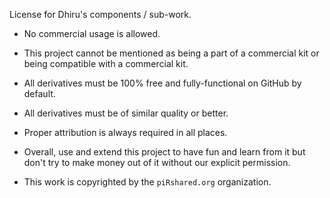 License for Dhiru's components / sub-work.

- No commercial usage is allowed.

- This project cannot be mentioned as being a part of a commercial kit or being
  compatible with a commercial kit.

- All derivatives must be 100% free and fully-functional on GitHub by
  default.

- All derivatives must be of similar quality or better.

- Proper attribution is always required in all places.

- Overall, use and extend this project to have fun and learn from it but don't
  try to make money out of it without our explicit permission.

- This work is copyrighted by the `piRshared.org` organization.
